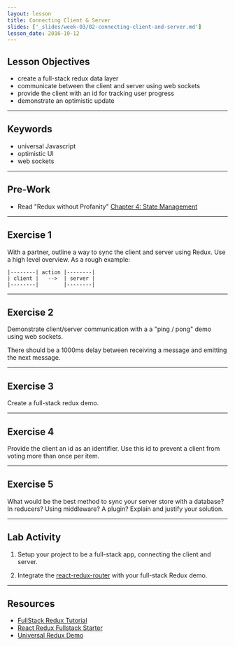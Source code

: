 ```yaml
---
layout: lesson
title: Connecting Client & Server
slides: ['_slides/week-03/02-connecting-client-and-server.md']
lesson_date: 2016-10-12
---
```


## Lesson Objectives

- create a full-stack redux data layer
- communicate between the client and server using web sockets
- provide the client with an id for tracking user progress
- demonstrate an optimistic update

---

## Keywords
- universal Javascript
- optimistic UI
- web sockets

---

## Pre-Work

- Read "Redux without Profanity" [Chapter 4: State Management]( https://tonyhb.gitbooks.io/redux-without-profanity/content/ch1-state-management.html)

---

## Exercise 1

With a partner, outline a way to sync the client and server using Redux. Use a high level overview. As a rough example:

```
|--------| action |--------|
| client |   -->  | server |
|--------|        |--------|
```

---

## Exercise 2

Demonstrate client/server communication with a a "ping / pong" demo using web sockets.

There should be a 1000ms delay between receiving a message and emitting the next message.

---

## Exercise 3

Create a full-stack redux demo.

---

## Exercise 4

Provide the client an id as an identifier. Use this id to prevent a client from voting more than once per item.

---

## Exercise 5

What would be the best method to sync your server store with a database? In reducers? Using middleware? A plugin? Explain and justify your solution.

---

## Lab Activity

1. Setup your project to be a full-stack app, connecting the client and server. 

2. Integrate the [react-redux-router](https://github.com/reactjs/react-router-redux) with your full-stack Redux demo.

---

## Resources
- [FullStack Redux Tutorial](http://teropa.info/blog/2015/09/10/full-stack-redux-tutorial.html)
- [React Redux Fullstack Starter](https://github.com/michaelcheng429/react-redux-fullstack-starter)
- [Universal Redux Demo](https://github.com/erikras/react-redux-universal-hot-example)
